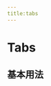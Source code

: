 ```yaml
---
title:tabs
---
```


# Tabs

## 基本用法

<Common-Democode title="" description="">
  
  <tabs-demo1 />
  <highlight-code slot="codeText" lang="vue">
    <template>
         <l-tabs :selected.sync="selectedTab" >
             <l-tabs-head>
                 <template slot="action">
                     <l-button>设置</l-button>
                 </template>
                 <l-tabs-item name="woman">
                     woman
                 </l-tabs-item>
                 <l-tabs-item name="man">
                     man
                 </l-tabs-item>
                 <l-tabs-item name="fuck">
                     fuck
                 </l-tabs-item>
             </l-tabs-head>
             <l-tabs-body>
                 <l-tabs-pane name="woman">
                     woman相关
                 </l-tabs-pane>
                 <l-tabs-pane name="man">
                     man相关
                 </l-tabs-pane>
                 <l-tabs-pane name="fuck">
                     fuck相关
                 </l-tabs-pane>
             </l-tabs-body>
         </l-tabs>
     </template>
     <script>
      export default {
              data() {
                return {
                  selectedTab: 'woman'
                }
              },
              created() {
                console.log('jjjjj')
              }
            }
   </script>
  </highlight-code>
</Common-Democode>
